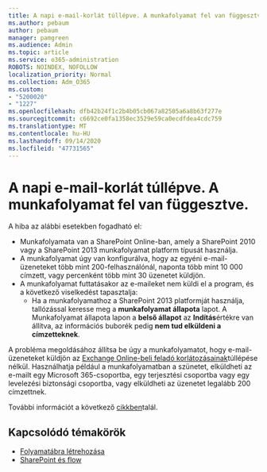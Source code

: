 ```yaml
---
title: A napi e-mail-korlát túllépve. A munkafolyamat fel van függesztve.
ms.author: pebaum
author: pebaum
manager: pamgreen
ms.audience: Admin
ms.topic: article
ms.service: o365-administration
ROBOTS: NOINDEX, NOFOLLOW
localization_priority: Normal
ms.collection: Adm_O365
ms.custom:
- "5200020"
- "1227"
ms.openlocfilehash: dfb42b24f1c2b4b05cb067a82505a6a8b63f277e
ms.sourcegitcommit: c6692ce0fa1358ec3529e59ca0ecdfdea4cdc759
ms.translationtype: MT
ms.contentlocale: hu-HU
ms.lasthandoff: 09/14/2020
ms.locfileid: "47731565"
---
```

# <a name="daily-email-limit-exceeded-workflow-is-suspended"></a>A napi e-mail-korlát túllépve. A munkafolyamat fel van függesztve.

A hiba az alábbi esetekben fogadható el:

- Munkafolyamata van a SharePoint Online-ban, amely a SharePoint 2010 vagy a SharePoint 2013 munkafolyamat platform típusát használja.
- A munkafolyamat úgy van konfigurálva, hogy az egyéni e-mail-üzeneteket több mint 200-felhasználónál, naponta több mint 10 000 címzett, vagy percenként több mint 30 üzenetet küldjön.
- A munkafolyamat futtatásakor az e-maileket nem küldi el a program, és a következő viselkedést tapasztalja:
    - Ha a munkafolyamathoz a SharePoint 2013 platformját használja, tallózással keresse meg a **munkafolyamat állapota** lapot. A Munkafolyamat állapota lapon a **belső állapot** az **Indítás**értékre van állítva, az információs buborék pedig **nem tud elküldeni a címzetteknek**.

A probléma megoldásához állítsa be úgy a munkafolyamatot, hogy e-mail-üzeneteket küldjön az [Exchange Online-beli feladó korlátozásainak](https://docs.microsoft.com/office365/servicedescriptions/exchange-online-service-description/exchange-online-limits#recipientlimits)túllépése nélkül. Használhatja például a munkafolyamatban a szünetet, elküldheti az e-mailt egy Microsoft 365-csoportba, egy terjesztési csoportba vagy egy levelezési biztonsági csoportba, vagy elküldheti az üzenetet legalább 200 címzettnek.


További információt a következő [cikkben](https://support.microsoft.com/help/3150442/daily-email-limit-has-exceeded-and-your-workflow-has-been-suspended-or)talál.

## <a name="related-topics"></a>Kapcsolódó témakörök
- [Folyamatábra létrehozása](https://support.office.com/article/Create-a-flow-for-a-list-or-library-in-SharePoint-Online-or-OneDrive-for-Business-a9c3e03b-0654-46af-a254-20252e580d01) 
- [SharePoint és flow](https://flow.microsoft.com/blog/sharepoint-and-flow/) 